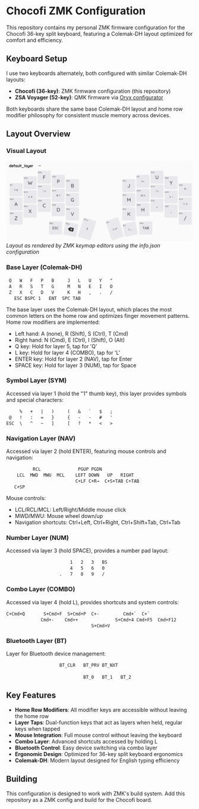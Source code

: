 # Chocofi ZMK Configuration

This repository contains my personal ZMK firmware configuration for the Chocofi 36-key split keyboard, featuring a Colemak-DH layout optimized for comfort and efficiency.

## Keyboard Setup

I use two keyboards alternately, both configured with similar Colemak-DH layouts:
- **Chocofi (36-key)**: ZMK firmware configuration (this repository)
- **ZSA Voyager (52-key)**: QMK firmware via [Oryx configurator](https://configure.zsa.io/voyager/layouts/XeqG6/latest/0)

Both keyboards share the same base Colemak-DH layout and home row modifier philosophy for consistent muscle memory across devices.

## Layout Overview

### Visual Layout
![Chocofi Layout](current.png)
*Layout as rendered by ZMK keymap editors using the info.json configuration*

### Base Layer (Colemak-DH)
```
 Q   W   F   P   B     J   L   U   Y   "
 A   R   S   T   G     M   N   E   I   O
 Z   X   C   D   V     K   H   ,   .   /
   ESC BSPC 1   ENT  SPC TAB
```

The base layer uses the Colemak-DH layout, which places the most common letters on the home row and optimizes finger movement patterns. Home row modifiers are implemented:
- Left hand: A (none), R (Shift), S (Ctrl), T (Cmd)
- Right hand: N (Cmd), E (Ctrl), I (Shift), O (Alt)
- Q key: Hold for layer 5, tap for 'Q'
- L key: Hold for layer 4 (COMBO), tap for 'L'  
- ENTER key: Hold for layer 2 (NAV), tap for Enter
- SPACE key: Hold for layer 3 (NUM), tap for Space

### Symbol Layer (SYM)
Accessed via layer 1 (hold the "1" thumb key), this layer provides symbols and special characters:
```
     %   +   |   )     (   &   `   $   ;
 @   !   :   =   }     {   -   -   #   '
ESC  \   ^   ~   ]     [   ?   *   <   >
```

### Navigation Layer (NAV)
Accessed via layer 2 (hold ENTER), featuring mouse controls and navigation:
```
          RCL              PGUP PGDN              
    LCL  MWD  MWU  MCL    LEFT DOWN   UP   RIGHT
                          C+LF C+R→  C+S+TAB C+TAB
   C+SP                              
```

Mouse controls:
- LCL/RCL/MCL: Left/Right/Middle mouse click  
- MWD/MWU: Mouse wheel down/up
- Navigation shortcuts: Ctrl+Left, Ctrl+Right, Ctrl+Shift+Tab, Ctrl+Tab

### Number Layer (NUM)
Accessed via layer 3 (hold SPACE), provides a number pad layout:
```
                        1   2   3   BS  
                        4   5   6   0   
                    .   7   8   9   /
```

### Combo Layer (COMBO)
Accessed via layer 4 (hold L), provides shortcuts and system controls:
```
C+Cmd+Q       S+Cmd+F  S+Cmd+P  C+-         Cmd+`  C+`     
             Cmd+-    Cmd++              S+Cmd+4 Cmd+F5  Cmd+F12
                                S+Cmd+V                    
```

### Bluetooth Layer (BT)
Layer for Bluetooth device management:
```
                    BT_CLR   BT_PRV BT_NXT      
                                         
                             BT_0   BT_1   BT_2
```

## Key Features

- **Home Row Modifiers**: All modifier keys are accessible without leaving the home row
- **Layer Taps**: Dual-function keys that act as layers when held, regular keys when tapped
- **Mouse Integration**: Full mouse control without leaving the keyboard
- **Combo Layer**: Advanced shortcuts accessed by holding L
- **Bluetooth Control**: Easy device switching via combo layer
- **Ergonomic Design**: Optimized for 36-key split keyboard ergonomics
- **Colemak-DH**: Modern layout designed for English typing efficiency

## Building

This configuration is designed to work with ZMK's build system. Add this repository as a ZMK config and build for the Chocofi board.